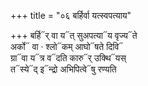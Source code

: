 +++
title = "०६ बर्हिर्वा यत्स्वपत्याय"

+++
बर्हि᳓र् वा य᳓त् सुअपत्या᳓य वृज्य᳓ते  
अर्को᳓ वा · श्लो᳓कम् आघो᳓षते दिवि᳓  
ग्रा᳓वा य᳓त्र व᳓दति कारु᳓र् उक्थि᳓यस्  
त᳓स्ये᳓द् इ᳓न्द्रो अभिपित्वे᳓षु रण्यति
